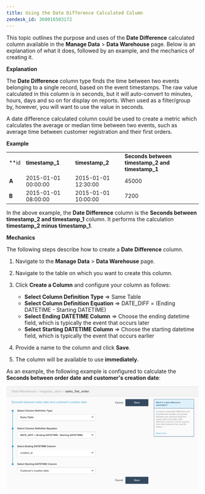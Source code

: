 ```yaml
---
title: Using the Date Difference Calculated Column
zendesk_id: 360016503172
---
```


 This topic outlines the purpose and uses of the **Date Difference** calculated column available in the **Manage Data** > **Data Warehouse** page. Below is an explanation of what it does, followed by an example, and the mechanics of creating it.

**Explanation**

The **Date Difference** column type finds the time between two events belonging to a single record, based on the event timestamps. The raw value calculated in this column is in seconds, but it will auto-convert to minutes, hours, days and so on for display on reports. When used as a filter/group by, however, you will want to use the value in seconds.

A date difference calculated column could be used to create a metric which calculates the average or median time between two events, such as average time between customer registration and their first orders.

**Example**

|||||
|--- |--- |--- |--- |
|**id|**timestamp_1**|**timestamp_2**|**Seconds between timestamp_2 and timestamp_1**|
|**A**|2015-01-01 00:00:00|2015-01-01 12:30:00|45000|
|**B**|2015-01-01 08:00:00|2015-01-01 10:00:00|7200|

<!--<table>
<tbody>
<tr>
<td>
<p>**id</strong> </p>
</td>
<td>
<p>**timestamp_1</strong> </p>
</td>
<td>
<p>**timestamp_2</strong> </p>
</td>
<td>
<p>**Seconds between timestamp_2 and timestamp_1</strong> </p>
</td>
</tr>
<tr>
<td>
<p>**A</strong> </p>
</td>
<td>
<p>2015-01-01 00:00:00 </p>
</td>
<td>
<p>2015-01-01 12:30:00 </p>
</td>
<td>
<p>45000 </p>
</td>
</tr>
<tr>
<td>
<p>**B</strong> </p>
</td>
<td>
<p>2015-01-01 08:00:00 </p>
</td>
<td>
<p>2015-01-01 10:00:00 </p>
</td>
<td>
<p>7200 </p>
</td>
</tr>
</tbody>
</table>-->

In the above example, the **Date Difference** column is the **Seconds between timestamp_2 and timestamp_1** column. It performs the calculation **timestamp_2 minus timestamp_1**.

**Mechanics**

The following steps describe how to create a **Date Difference** column.

1. Navigate to the **Manage Data** > **Data Warehouse** page.
1. Navigate to the table on which you want to create this column.
1. Click **Create a Column** and configure your column as follows:
    * **Select Column Definition Type** => Same Table
    * **Select Column Definition Equation** => DATE_DIFF = (Ending DATETIME - Starting DATETIME)
    * **Select Ending DATETIME Column** => Choose the ending datetime field, which is typically the event that occurs later
    * **Select Starting DATETIME Column** => Choose the starting datetime field, which is typically the event that occurs earlier

1. Provide a name to the column and click **Save**.
1. The column will be available to use **immediately.**

As an example, the following example is configured to calculate the **Seconds between order date and customer's creation date**:

![](../../assets/date_diff.png)

